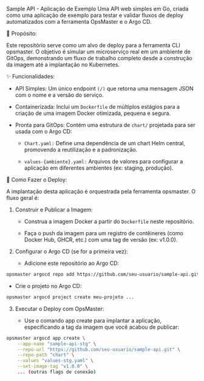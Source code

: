 Sample API - Aplicação de Exemplo
Uma API web simples em Go, criada como uma aplicação de exemplo para testar e validar fluxos de deploy automatizados com a ferramenta OpsMaster e o Argo CD.

🎯 Propósito:

Este repositório serve como um alvo de deploy para a ferramenta CLI opsmaster. O objetivo é simular um microserviço real em um ambiente de GitOps, demonstrando um fluxo de trabalho completo desde a construção da imagem até a implantação no Kubernetes.

✨ Funcionalidades:

- API Simples: Um único endpoint `(/)` que retorna uma mensagem JSON com o nome e a versão do serviço.

- Containerizada: Inclui um `Dockerfile` de múltiplos estágios para a criação de uma imagem Docker otimizada, pequena e segura.

- Pronta para GitOps: Contém uma estrutura de `chart/` projetada para ser usada com o Argo CD:

    - `Chart.yaml:` Define uma dependência de um chart Helm central, promovendo a reutilização e a padronização.

     - `values-{ambiente}.yaml:` Arquivos de valores para configurar a aplicação em diferentes ambientes (ex: staging, produção).

🚀 Como Fazer o Deploy:

A implantação desta aplicação é orquestrada pela ferramenta opsmaster. O fluxo geral é:

1. Construir e Publicar a Imagem:

   - Construa a imagem Docker a partir do `Dockerfile` neste repositório.

   - Faça o push da imagem para um registro de contêineres (como Docker Hub, GHCR, etc.) com uma tag de versão (ex: v1.0.0).

2. Configurar o Argo CD (se for a primeira vez):

   - Adicione este repositório ao Argo CD:

```bash
opsmaster argocd repo add https://github.com/seu-usuario/sample-api.git ...
```
   - Crie o projeto no Argo CD:

```bash
opsmaster argocd project create meu-projeto ...
```

3. Executar o Deploy com OpsMaster:

    - Use o comando app create para implantar a aplicação, especificando a tag da imagem que você acabou de publicar:

```bash
opsmaster argocd app create \
    --app-name "sample-api-stg" \
    --repo-url "https://github.com/seu-usuario/sample-api.git" \
    --repo-path "chart" \
    --values "values-stg.yaml" \
    --set-image-tag "v1.0.0" \
    ... (outras flags de conexão)
```